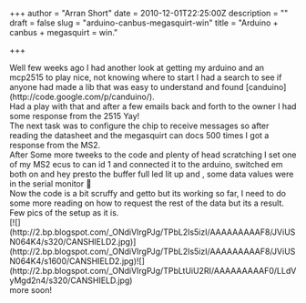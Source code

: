 +++
author = "Arran Short"
date = 2010-12-01T22:25:00Z
description = ""
draft = false
slug = "arduino-canbus-megasquirt-win"
title = "Arduino + canbus + megasquirt = win."

+++


<div></div><div></div>Well few weeks ago I had another look at getting my arduino and an mcp2515 to play nice, not knowing where to start I had a search to see if anyone had made a lib that was easy to understand and found [canduino](http://code.google.com/p/canduino/).

<div></div><div>Had a play with that and after a few emails back and forth to the owner I had some response from the 2515 Yay!</div><div></div><div>The next task was to configure the chip to receive messages so after reading the datasheet and the megasquirt can docs 500 times I got a response from the MS2.</div><div></div><div>After Some more tweeks to the code and plenty of head scratching I set one of my MS2 ecus to can id 1 and connected it to the arduino, switched em both on and hey presto the buffer full led lit up and , some data values were in the serial monitor 🙂</div><div></div><div><div>Now the code is a bit scruffy and getto but its working so far, I need to do some more reading on how to request the rest of the data but its a result.</div><div></div><div>Few pics of the setup as it is.</div></div><div></div><div><div>[![](http://2.bp.blogspot.com/_ONdiVIrgPJg/TPbL2Is5izI/AAAAAAAAAF8/JViUSN064K4/s320/CANSHIELD2.jpg)](http://2.bp.blogspot.com/_ONdiVIrgPJg/TPbL2Is5izI/AAAAAAAAAF8/JViUSN064K4/s1600/CANSHIELD2.jpg)![](http://2.bp.blogspot.com/_ONdiVIrgPJg/TPbLtUiU2RI/AAAAAAAAAF0/LLdVyMgd2n4/s320/CANSHIELD.jpg)</div><div></div><div>more soon!</div></div>

